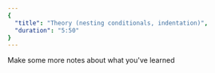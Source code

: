 ```yaml
---
{
  "title": "Theory (nesting conditionals, indentation)",
  "duration": "5:50"
}
---
```


Make some more notes about what you've learned
